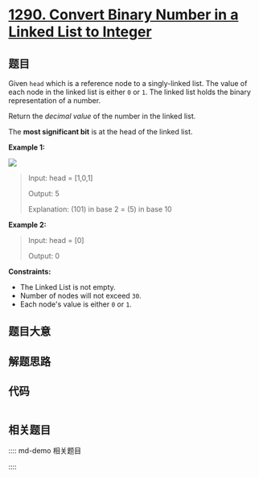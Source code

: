 # [1290. Convert Binary Number in a Linked List to Integer](https://leetcode.com/problems/convert-binary-number-in-a-linked-list-to-integer)

## 题目

Given `head` which is a reference node to a singly-linked list. The value of
each node in the linked list is either `0` or `1`. The linked list holds the
binary representation of a number.

Return the _decimal value_ of the number in the linked list.

The **most significant bit** is at the head of the linked list.



**Example 1:**

![](https://assets.leetcode.com/uploads/2019/12/05/graph-1.png)

> Input: head = [1,0,1]
> 
> Output: 5
> 
> Explanation: (101) in base 2 = (5) in base 10

**Example 2:**

> Input: head = [0]
> 
> Output: 0

**Constraints:**

  * The Linked List is not empty.
  * Number of nodes will not exceed `30`.
  * Each node's value is either `0` or `1`.


## 题目大意

## 解题思路

## 代码

```javascript

```

## 相关题目

:::: md-demo 相关题目

::::
